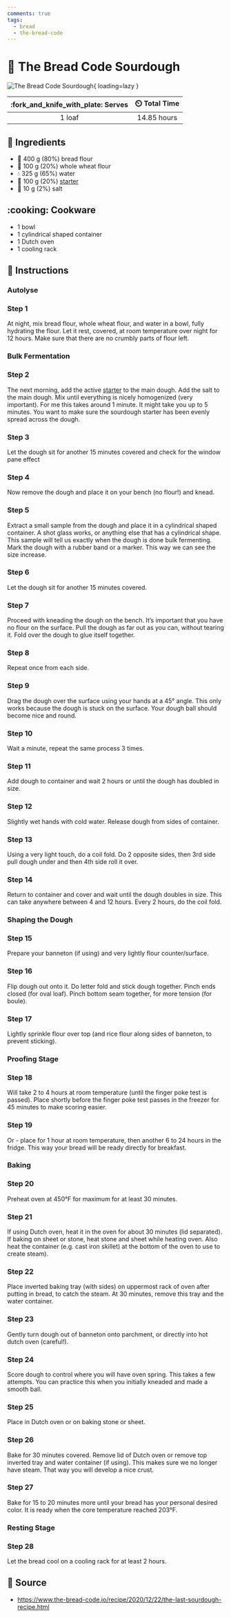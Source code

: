 ```yaml
---
comments: true
tags:
  - bread
  - the-bread-code
---
```

# :bread: The Bread Code Sourdough

![The Bread Code Sourdough][1]{ loading=lazy }

| :fork_and_knife_with_plate: Serves | :timer_clock: Total Time |
|:----------------------------------:|:-----------------------: |
| 1 loaf | 14.85 hours |

## :salt: Ingredients

- :ear_of_rice: 400 g (80%) bread flour
- :ear_of_rice: 100 g (20%) whole wheat flour
- :droplet: 325 g (65%) water
- :microbe: 100 g (20%) [starter][2]
- :salt: 10 g (2%) salt

## :cooking: Cookware

- 1 bowl
- 1 cylindrical shaped container
- 1 Dutch oven
- 1 cooling rack

## :pencil: Instructions

### Autolyse

### Step 1

At night, mix bread flour, whole wheat flour, and water in a bowl, fully hydrating the flour. Let it rest,
covered, at room temperature over night for 12 hours. Make sure that there are no crumbly parts of flour left.

### Bulk Fermentation

### Step 2

The next morning, add the active [starter][2] to the main dough. Add the salt to the main dough. Mix until everything
is nicely homogenized (very important). For me this takes around 1 minute. It might take you up to 5 minutes. You want
to make sure the sourdough starter has been evenly spread across the dough.

### Step 3

Let the dough sit for another 15 minutes covered and check for the window pane effect

### Step 4

Now remove the dough and place it on your bench (no flour!) and knead.

### Step 5

Extract a small sample from the dough and place it in a cylindrical shaped container. A shot glass works, or anything else that has a cylindrical shape. This sample will tell us exactly when the dough is done bulk fermenting. Mark the
dough with a rubber band or a marker. This way we can see the size increase.

### Step 6

Let the dough sit for another 15 minutes covered.

### Step 7

Proceed with kneading the dough on the bench. It’s important that you have no flour on the surface. Pull the dough as
far out as you can, without tearing it. Fold over the dough to glue itself together.

### Step 8

Repeat once from each side.

### Step 9

Drag the dough over the surface using your hands at a 45° angle. This only works because the dough is stuck on the
surface. Your dough ball should become nice and round.

### Step 10

Wait a minute, repeat the same process 3 times.

### Step 11

Add dough to container and wait 2 hours or until the dough has doubled in size.

### Step 12

Slightly wet hands with cold water. Release dough from sides of container.

### Step 13

Using a very light touch, do a coil fold. Do 2 opposite sides, then 3rd side pull dough under and then 4th side roll it
over.

### Step 14

Return to container and cover and wait until the dough doubles in size. This can take anywhere between 4 and 12 hours.
Every 2 hours, do the coil fold.

### Shaping the Dough

### Step 15

Prepare your banneton (if using) and very lightly flour counter/surface.

### Step 16

Flip dough out onto it. Do letter fold and stick dough together. Pinch ends closed (for oval loaf). Pinch bottom seam
together, for more tension (for boule).

### Step 17

Lightly sprinkle flour over top (and rice flour along sides of banneton, to prevent sticking).

### Proofing Stage

### Step 18

Will take 2 to 4 hours at room temperature (until the finger poke test is passed). Place shortly before the finger poke
test passes in the freezer for 45 minutes to make scoring easier.

### Step 19

Or - place for 1 hour at room temperature, then another 6 to 24 hours in the fridge. This way your bread will be ready
directly for breakfast.

### Baking

### Step 20

Preheat oven at 450°F for maximum for at least 30 minutes.

### Step 21

If using Dutch oven, heat it in the oven for about 30 minutes (lid separated). If baking on sheet or stone, heat stone
and sheet while heating oven. Also heat the container (e.g. cast iron skillet) at the bottom of the oven to use to
create steam).

### Step 22

Place inverted baking tray (with sides) on uppermost rack of oven after putting in bread, to catch the steam. At 30
minutes, remove this tray and the water container.

### Step 23

Gently turn dough out of banneton onto parchment, or directly into hot dutch oven (careful!).

### Step 24

Score dough to control where you will have oven spring. This takes a few attempts. You can practice this when you
initially kneaded and made a smooth ball.

### Step 25

Place in Dutch oven or on baking stone or sheet.

### Step 26

Bake for 30 minutes covered. Remove lid of Dutch oven or remove top inverted tray and water container (if using). This
makes sure we no longer have steam. That way you will develop a nice crust.

### Step 27

Bake for 15 to 20 minutes more until your bread has your personal desired color. It is ready when the core temperature
reached 203°F.

### Resting Stage

### Step 28

Let the bread cool on a cooling rack for at least 2 hours.

## :link: Source

- <https://www.the-bread-code.io/recipe/2020/12/22/the-last-sourdough-recipe.html>

[1]: <../assets/images/the-bread-code-sourdough.jpg>
[2]: <../ingredients/sourdough-starter.md>
